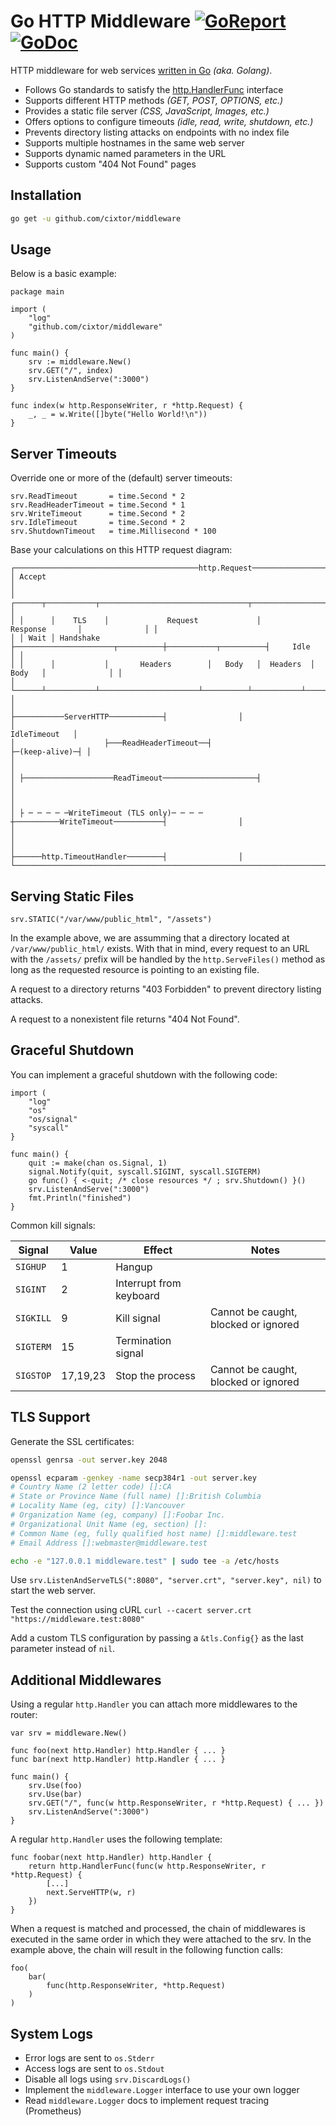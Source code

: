 # Go HTTP Middleware [![GoReport](https://goreportcard.com/badge/github.com/cixtor/middleware)](https://goreportcard.com/report/github.com/cixtor/middleware) [![GoDoc](https://godoc.org/github.com/cixtor/middleware?status.svg)](https://godoc.org/github.com/cixtor/middleware)

HTTP middleware for web services [written in Go](https://golang.org/) _(aka. Golang)_.

* Follows Go standards to satisfy the [http.HandlerFunc](https://golang.org/pkg/net/http/#HandlerFunc) interface
* Supports different HTTP methods _(GET, POST, OPTIONS, etc.)_
* Provides a static file server _(CSS, JavaScript, Images, etc.)_
* Offers options to configure timeouts _(idle, read, write, shutdown, etc.)_
* Prevents directory listing attacks on endpoints with no index file
* Supports multiple hostnames in the same web server
* Supports dynamic named parameters in the URL
* Supports custom "404 Not Found" pages

## Installation

```sh
go get -u github.com/cixtor/middleware
```

## Usage

Below is a basic example:

```golang
package main

import (
    "log"
    "github.com/cixtor/middleware"
)

func main() {
    srv := middleware.New()
    srv.GET("/", index)
    srv.ListenAndServe(":3000")
}

func index(w http.ResponseWriter, r *http.Request) {
    _, _ = w.Write([]byte("Hello World!\n"))
}
```

## Server Timeouts

Override one or more of the (default) server timeouts:

```golang
srv.ReadTimeout       = time.Second * 2
srv.ReadHeaderTimeout = time.Second * 1
srv.WriteTimeout      = time.Second * 2
srv.IdleTimeout       = time.Second * 2
srv.ShutdownTimeout   = time.Millisecond * 100
```

Base your calculations on this HTTP request diagram:

```plain
┌─────────────────────────────────────────http.Request─────────────────────────────────────────┐
│ Accept                                                                                       │
│ ┌──────┬───────────┬─────────────────────────────────┬──────────────────────┬──────────────┐ │
│ │      │    TLS    │             Request             │       Response       │              │ │
│ │ Wait │ Handshake ├──────────────────────┬──────────┼───────────┬──────────┤     Idle     │ │
│ │      │           │       Headers        │   Body   │  Headers  │   Body   │              │ │
│ └──────┴───────────┴──────────────────────┴──────────┴───────────┴──────────┴──────────────┘ │
│                                           ├───────────ServerHTTP────────────┤                │
│                                                                                IdleTimeout   │
│                    ├───ReadHeaderTimeout──┤                                 ├─(keep-alive)─┤ │
│                                                                                              │
│ ├────────────────────ReadTimeout─────────────────────┤                                       │
│                                                                                              │
│ ├ ─ ─ ─ ─ ─WriteTimeout (TLS only)─ ─ ─ ─ ┼──────────WriteTimeout───────────┤                │
│                                                                                              │
│                                           ├──────http.TimeoutHandler────────┤                │
└──────────────────────────────────────────────────────────────────────────────────────────────┘
```

## Serving Static Files

```golang
srv.STATIC("/var/www/public_html", "/assets")
```

In the example above, we are assumming that a directory located at `/var/www/public_html/` exists. With that in mind, every request to an URL with the `/assets/` prefix will be handled by the `http.ServeFiles()` method as long as the requested resource is pointing to an existing file.

A request to a directory returns "403 Forbidden" to prevent directory listing attacks.

A request to a nonexistent file returns "404 Not Found".

## Graceful Shutdown

You can implement a graceful shutdown with the following code:

```golang
import (
    "log"
    "os"
    "os/signal"
    "syscall"
}

func main() {
    quit := make(chan os.Signal, 1)
    signal.Notify(quit, syscall.SIGINT, syscall.SIGTERM)
    go func() { <-quit; /* close resources */ ; srv.Shutdown() }()
    srv.ListenAndServe(":3000")
    fmt.Println("finished")
}
```

Common kill signals:

| Signal | Value | Effect | Notes |
|--------|-------|--------|-------|
| `SIGHUP` | 1 | Hangup ||
| `SIGINT` | 2 | Interrupt from keyboard ||
| `SIGKILL` | 9 | Kill signal | Cannot be caught, blocked or ignored |
| `SIGTERM` | 15 | Termination signal ||
| `SIGSTOP` | 17,19,23 | Stop the process | Cannot be caught, blocked or ignored |

## TLS Support

Generate the SSL certificates:

```sh
openssl genrsa -out server.key 2048

openssl ecparam -genkey -name secp384r1 -out server.key
# Country Name (2 letter code) []:CA
# State or Province Name (full name) []:British Columbia
# Locality Name (eg, city) []:Vancouver
# Organization Name (eg, company) []:Foobar Inc.
# Organizational Unit Name (eg, section) []:
# Common Name (eg, fully qualified host name) []:middleware.test
# Email Address []:webmaster@middleware.test

echo -e "127.0.0.1 middleware.test" | sudo tee -a /etc/hosts
```

Use `srv.ListenAndServeTLS(":8080", "server.crt", "server.key", nil)` to start the web server.

Test the connection using cURL `curl --cacert server.crt "https://middleware.test:8080"`

Add a custom TLS configuration by passing a `&tls.Config{}` as the last parameter instead of `nil`.

## Additional Middlewares

Using a regular `http.Handler` you can attach more middlewares to the router:

```golang
var srv = middleware.New()

func foo(next http.Handler) http.Handler { ... }
func bar(next http.Handler) http.Handler { ... }

func main() {
    srv.Use(foo)
    srv.Use(bar)
    srv.GET("/", func(w http.ResponseWriter, r *http.Request) { ... })
    srv.ListenAndServe(":3000")
}
```

A regular `http.Handler` uses the following template:

```golang
func foobar(next http.Handler) http.Handler {
    return http.HandlerFunc(func(w http.ResponseWriter, r *http.Request) {
        [...]
        next.ServeHTTP(w, r)
    })
}
```

When a request is matched and processed, the chain of middlewares is executed in the same order in which they were attached to the srv. In the example above, the chain will result in the following function calls:

```
foo(
    bar(
        func(http.ResponseWriter, *http.Request)
    )
)
```

## System Logs

* Error logs are sent to `os.Stderr`
* Access logs are sent to `os.Stdout`
* Disable all logs using `srv.DiscardLogs()`
* Implement the `middleware.Logger` interface to use your own logger
* Read `middleware.Logger` docs to implement request tracing (Prometheus)
